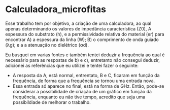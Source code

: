 # Calculadora_microfitas

Esse trabalho tem por objetivo, a criação de uma calculadora, ao qual apenas determinando os valores de 
impedância característica (Z0), A espessura do substrato (h), e a permissividade relativa do material (er)
para encontrar A) a espessura da linha (W); B) o comprimento de onda guiado (λg); e a a atenuação no 
dielétrico (αd). 

Eu busquei em varias fontes e também tentei deduzir a frequência ao qual é necessário para as respostas de
b) e c), entretanto não consegui deduzir, adicionei as referências que eu utilizei e tentei fazer o seguinte:

* A resposta da A, está normal, entrentato, B e C, ficaram em função da frequência, de forma que a frequência se tornou uma entrada nova.
* Essa entrada só aparece no final, está na forma de GHz. Então, pode-se considerar a possibilidade de criação de um gráfico em função da frequência, enquanto eu não tive tempo, acredito que seja uma possibildiade de melhorar o trabalho.  


